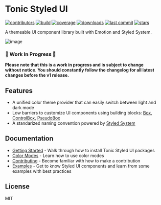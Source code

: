 # Tonic Styled UI

 [![contributors](https://img.shields.io/github/contributors/trendmicro-frontend/styled-ui)](https://img.shields.io/github/contributors/trendmicro-frontend/styled-ui)
[![build](https://travis-ci.com/trendmicro-frontend/styled-ui.svg)](https://travis-ci.com/trendmicro-frontend/styled-ui)
[![coverage](https://coveralls.io/repos/github/trendmicro-frontend/styled-ui/badge.svg)](https://coveralls.io/repos/github/trendmicro-frontend/styled-ui/badge.svg)
[![downloads](https://img.shields.io/npm/dm/@trendmicro/react-styled-ui.svg?style=flat)](https://img.shields.io/npm/dm/@trendmicro/react-styled-ui.svg?style=flat)
[![last commit](https://badgen.net/github/last-commit/trendmicro-frontend/styled-ui)](https://badgen.net/github/last-commit/trendmicro-frontend/styled-ui)
[![stars](https://badgen.net/github/stars/trendmicro-frontend/styled-ui)](https://badgen.net/github/stars/trendmicro-frontend/styled-ui)

A themeable UI component library built with Emotion and Styled System.

![image](https://user-images.githubusercontent.com/447801/82400545-254a1d80-9a8a-11ea-8ced-d5c22beedc99.png)

### 🚧 Work In Progress 🚧

**Please note that this is a work in progress and is subject to change without notice. You should constantly follow the changelog for all latest changes before the v1 release.**

## Features
* A unified color theme provider that can easily switch between light and dark mode
* Low barriers to customize UI components using building blocks: [Box](https://trendmicro-frontend.github.io/styled-ui/box), [ControlBox](https://trendmicro-frontend.github.io/styled-ui/controlbox), [PseudoBox](https://trendmicro-frontend.github.io/styled-ui/pseudobox)
* A standarized naming convention powered by [Styled System](https://styled-system.com/)

## Documentation
* [Getting Started](https://trendmicro-frontend.github.io/styled-ui/getting-started) - Walk through how to install Tonic Styled UI packages
* [Color Modes](https://trendmicro-frontend.github.io/styled-ui/color-modes) - Learn how to use color modes
* [Contributing](https://trendmicro-frontend.github.io/styled-ui/contributing) - Become familiar with how to make a contribution
* [Examples](https://trendmicro-frontend.github.io/styled-ui/) - Get to know Styled UI components and learn from some examples with best practices

## License
MIT

